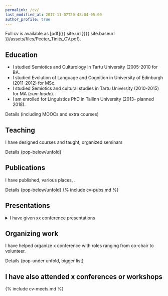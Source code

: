 ```yaml
---
permalink: /cv/
last_modified_at: 2017-11-07T20:48:04-05:00
author_profile: true
---
```


Full cv is available as [pdf]({{ site.url }}{{ site.baseurl }}/assets/files/Peeter_Tinits_CV.pdf).

## Education

- I studied Semiotics and Culturology in Tartu University (2005-2010 for BA. <br>
- I studied Evolution of Language and Cognition in University of Edinburgh (2011-2012) for MSc. <br>
- I studied Semiotics and cultural studies in Tartu University (2010-2015) for MA (*cum laude*).
- I am enrolled for Linguistics PhD in Tallinn University (2013- planned 2018).

Details (including MOOCs and extra courses)

## Teaching
I have designed courses and taught, organized seminars

Details {pop-below/unfold}

## Publications
I have published, various places, .

Details {pop-below/unfold} 
{% include cv-pubs.md %}


## Presentations
<details> 
 <summary>I have given xx conference presentations </summary>

Details {pop-below/unfold}
{% include cv-pres.md %}
</details>

## Organizing work
I have helped organize x conference with roles ranging from co-chair to volunteer.

Details {pop-under unfold, bigger list}

## I have also attended x conferences or workshops

{% include cv-meets.md %}
